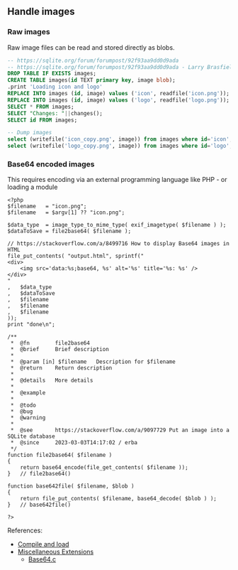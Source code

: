 ## Handle images

### Raw images
Raw image files can be read and stored directly as blobs.

```sql
-- https://sqlite.org/forum/forumpost/92f93aa9dd0d9ada
-- https://sqlite.org/forum/forumpost/92f93aa9dd0d9ada - Larry Brasfield (larrybr) on 2021-03-12 23:03:59
DROP TABLE IF EXISTS images;
CREATE TABLE images(id TEXT primary key, image blob);
.print 'Loading icon and logo'
REPLACE INTO images (id, image) values ('icon', readfile('icon.png'));
REPLACE INTO images (id, image) values ('logo', readfile('logo.png'));
SELECT * FROM images;
SELECT "Changes: "||changes();
SELECT id FROM images;
```

```sql
-- Dump images
select (writefile('icon_copy.png', image)) from images where id='icon';
select (writefile('logo_copy.png', image)) from images where id='logo';
```

### Base64 encoded images

This requires encoding via an external programming language like PHP - or loading a module
```
<?php
$filename   = "icon.png";
$filename   = $argv[1] ?? "icon.png";

$data_type  = image_type_to_mime_type( exif_imagetype( $filename ) );
$dataToSave = file2base64( $filename );

// https://stackoverflow.com/a/8499716 How to display Base64 images in HTML
file_put_contents( "output.html", sprintf("
<div>
    <img src='data:%s;base64, %s' alt='%s' title='%s: %s' />
</div>
"
,   $data_type
,   $dataToSave
,   $filename
,   $filename
,   $filename
));
print "done\n";

/**
 *  @fn        file2base64
 *  @brief     Brief description
 *  
 *  @param [in] $filename 	Description for $filename
 *  @return    Return description
 *  
 *  @details   More details
 *  
 *  @example   
 *  
 *  @todo      
 *  @bug       
 *  @warning   
 *  
 *  @see       https://stackoverflow.com/a/9097729 Put an image into a SQLite database
 *  @since     2023-03-03T14:17:02 / erba
 */
function file2base64( $filename )
{
    return base64_encode(file_get_contents( $filename ));
}   // file2base64()

function base642file( $filename, $blob )
{
    return file_put_contents( $filename, base64_decode( $blob ) );
}   // base642file()

?>
```



References:
- [Compile and load](https://www.sqlite.org/loadext.html)
- [Miscellaneous Extensions](https://www.sqlite.org/src/file/ext/misc)
  - [Base64.c](https://www.sqlite.org/src/file?name=ext/misc/base64.c&ci=tip)
